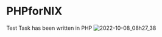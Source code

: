 # PHPforNIX
Test Task has been written in PHP
![2022-10-08_08h27_38](https://user-images.githubusercontent.com/45716437/194690372-931ab180-f951-46c1-9206-46d1a5851546.gif)
